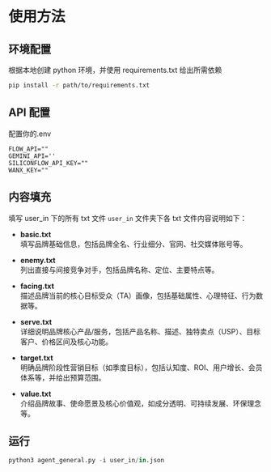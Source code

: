 # 使用方法

## 环境配置

根据本地创建 python 环境，并使用 requirements.txt 给出所需依赖

```bash
pip install -r path/to/requirements.txt
```

## API 配置

配置你的.env

```
FLOW_API=""
GEMINI_API=''
SILICONFLOW_API_KEY=""
WANX_KEY=""
```

## 内容填充

填写 user_in 下的所有 txt 文件
`user_in` 文件夹下各 txt 文件内容说明如下：

- **basic.txt**  
  填写品牌基础信息，包括品牌全名、行业细分、官网、社交媒体账号等。

- **enemy.txt**  
  列出直接与间接竞争对手，包括品牌名称、定位、主要特点等。

- **facing.txt**  
  描述品牌当前的核心目标受众（TA）画像，包括基础属性、心理特征、行为数据等。

- **serve.txt**  
  详细说明品牌核心产品/服务，包括产品名称、描述、独特卖点（USP）、目标客户、价格区间及核心功能。

- **target.txt**  
  明确品牌阶段性营销目标（如季度目标），包括认知度、ROI、用户增长、会员体系等，并给出预算范围。

- **value.txt**  
  介绍品牌故事、使命愿景及核心价值观，如成分透明、可持续发展、环保理念等。

## 运行

```python
python3 agent_general.py -i user_in/in.json
```
